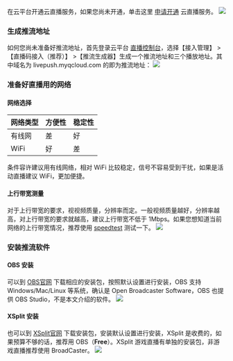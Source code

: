 在云平台开通云直播服务，如果您尚未开通，单击这里 [申请开通](http://console.tcecqpoc.fsphere.cn/live) 云直播服务。
![](http://imgcache.tcecqpoc.fsphere.cn/image/mc.qcloudimg.com/static/img/2176e9772545f1ea134627abce9adf99/image.png)

### 生成推流地址
如何您尚未准备好推流地址，首先登录云平台 [直播控制台](http://console.tcecqpoc.fsphere.cn/live)，选择【接入管理】 > 【直播码接入（推荐）】 >【推流生成器】生成一个推流地址和三个播放地址。其中域名为 livepush.myqcloud.com 的即为推流地址：
![](http://imgcache.tcecqpoc.fsphere.cn/image/mc.qcloudimg.com/static/img/0f6ef47809b0d98ff0beb3c6fb4bfbaa/image.png)

### 准备好直播用的网络
#### 网络选择

|网络类型|方便性|稳定性|
|--|--|--|
|有线网|差|好|
|WiFi|好|差|
条件容许建议用有线网络，相对 WiFi 比较稳定，信号不容易受到干扰，如果是活动直播建议 WiFi，更加便捷。

#### 上行带宽测量
对于上行带宽的要求，视视频质量，分辨率而定。一般视频质量越好，分辨率越高，对上行带宽的要求就越高，建议上行带宽不低于 1Mbps。如果您想知道当前网络的上行带宽情况，推荐使用 [speedtest](http://www.speedtest.net/) 测试一下。
![](http://imgcache.tcecqpoc.fsphere.cn/image/mc.qcloudimg.com/static/img/b5724af9873220c395e295894205e4ad/image.png)

### 安装推流软件
#### OBS 安装
可以到 [OBS官网](http://obsproject.com/download) 下载相应的安装包，按照默认设置进行安装，OBS 支持 Windows/Mac/Linux 等系统，确认是 Open Broadcaster Software，OBS 也提供 OBS Studio，不是本文介绍的软件。
![](http://imgcache.tcecqpoc.fsphere.cn/image/mc.qcloudimg.com/static/img/dcbb929e364b1d8e80c04e326a756a26/image.png)

#### XSplit 安装
也可以到 [XSplit官网](http://www.xsplit.com/zh_cn/) 下载安装包，安装默认设置进行安装，XSplit 是收费的，如果预算不够的话，推荐用 OBS（**Free**）。XSplit 游戏直播有单独的安装包，非游戏直播推荐使用 BroadCaster。
![](http://imgcache.tcecqpoc.fsphere.cn/image/mc.qcloudimg.com/static/img/18c47cb7646e189acc168e6a5e8e4714/image.png)